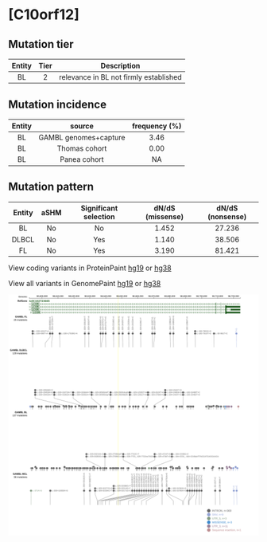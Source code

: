 # [C10orf12]

## Mutation tier

|Entity|Tier|Description                           |
|:------:|:----:|--------------------------------------|
|BL    |2   |relevance in BL not firmly established|
## Mutation incidence

|Entity|source               |frequency (%)|
|:------:|:---------------------:|:-------------:|
|BL    |GAMBL genomes+capture|3.46         |
|BL    |Thomas cohort        |0.00         |
|BL    |Panea cohort         |  NA         |

## Mutation pattern

|Entity|aSHM|Significant selection|dN/dS (missense)|dN/dS (nonsense)|
|:------:|:----:|:---------------------:|:----------------:|:----------------:|
|BL    |No  |No                   |1.452           |27.236          |
|DLBCL |No  |Yes                  |1.140           |38.506          |
|FL    |No  |Yes                  |3.190           |81.421          |




View coding variants in ProteinPaint [hg19](https://www.bcgsc.ca/downloads/morinlab/GAMBL/test/genes/C10orf12_protein.html)  or [hg38](https://www.bcgsc.ca/downloads/morinlab/GAMBL/test/genes/C10orf12_protein_hg38.html)

View all variants in GenomePaint [hg19](https://www.bcgsc.ca/downloads/morinlab/GAMBL/test/genes/C10orf12.html)  or [hg38](https://www.bcgsc.ca/downloads/morinlab/GAMBL/test/genes/C10orf12_hg38.html)

![image](images/proteinpaint/C10orf12.svg)
